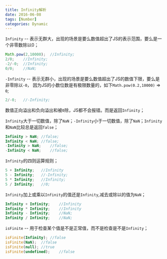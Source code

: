 ```yaml
---
title: Infinity解析
date: 2016-06-08
tags: [Number]
categories: Dynamic
---
```


`Infinity` -- 表示无群大，出现的场景是要么数值超出了JS的表示范围，要么是一个非零数除以0；

```javascript
Math.pow(2,10000);  //Infinity;
2/0;    //Infinity;
-2/-0;  //Infinity;
0/0;    //NaN;
```

`-Infinity` -- 表示无群小，出现的场景是要么数值超出了JS的数值下限，要么是非零除以`-0`，
因为JS的小数位数是有极限数量的，如下`Math.pow(0.2,10000)` => `0`;

```javascript
2/-0;   //-Infinity;
```

数值正向溢出和负向溢出和被`0`除，JS都不会报错。而是返回`Infinity`；

`Infinity`大于一切数值，除了`NaN`；`-Infinity`小于一切数值，除了`NaN`；`Infinity`和`NaN`比较总是返回`false`；

```javascript
Infinity > NaN; //false;
Infinity < NaN; //false;
-Infinity > NaN;    //false;
-Infinity < NaN;    //false;
```

`Infinity`的四则运算规则；

```javascript
5 + Infinity;   //Infinity
5 - Infinity;   //-Infinity;
5 * Infinity;   //Infinity;
5 / Infinity;   //0;
```

`Infinity`加上或乘以`Infinity`的值还是`Infinity`,减去或除以的值为`NaN`；

```javascript
Infinity + Infinity;    //Infinity
Infinity * Infinity;    //Infinity
Infinity - Infinity;    //NaN;
Infinity / Infinity;    //NaN;
```

`isFinite` -- 用于检查某个值是不是正常值，而不是检查是不是`Infinity`；

```javascript
isFinite(Infinity); //false
isFinite(NaN);  //false
isFinite(null); //true
isFinite(undefined);    //false
```

